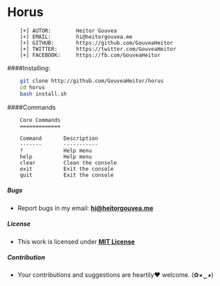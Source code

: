 # Horus

```
    [+] AUTOR:        Heitor Gouvea
    [+] EMAIL:        hi@heitorgouvea.me
    [+] GITHUB:       https://github.com/GouveaHeitor
    [+] TWITTER:      https://twitter.com/GouveaHeitor
    [+] FACEBOOK:     https://fb.com/GouveaHeitor
```

####Installing:

```bash
    git clone http://github.com/GouveaHeitor/horus
    cd horus
    bash install.sh
```

####Commands

```
    Core Commands
    =============

    Command       Description
    -------       -----------
    ?             Help menu
    help          Help menu
    clear         Clean the console
    exit          Exit the console
    quit          Exit the console
 ```

##### Bugs

- Report bugs in my email: **hi@heitorgouvea.me**

##### License

- This work is licensed under [**MIT License**](https://github.com/GouveaHeitor/horus/blob/master/LICENSE.md)

##### Contribution

- Your contributions and suggestions are heartily♥ welcome. (✿◕‿◕)
